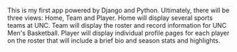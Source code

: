 This is my first app powered by Django and Python. Ultimately, there will be three views: Home, Team and Player. Home will display several sports teams at UNC. Team will display the roster and record information for UNC Men's Basketball. Player will display individual profile pages for each player on the roster that will include a brief bio and season stats and highlights. 
